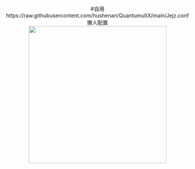  <div align=center>
#自用
https://raw.githubusercontent.com/hushenan/QuantumultX/main/Jejz.conf   懒人配置
 </div>
 <div align=center>
<img src="https://raw.githubusercontent.com/hushenan/Picture/main/1.gif" width="370" height="370">
</div>

